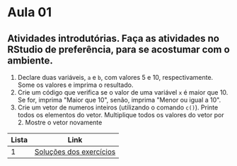 # Aula 01

## Atividades introdutórias. Faça as atividades no RStudio de preferência, para se acostumar com o ambiente.

1. Declare duas variáveis, `a` e `b`, com valores 5 e 10, respectivamente. Some os valores e imprima o resultado.
2. Crie um código que verifica se o valor de uma variável `x` é maior que 10. Se for, imprima "Maior que 10", senão, imprima "Menor ou igual a 10".
3. Crie um vetor de numeros inteiros (utilizando o comando `c()`). Printe todos os elementos do vetor. Multiplique todos os valores do vetor por 2. Mostre o vetor novamente

|  Lista     |    Link                                                                    |
|----------|--------------------------------------------------------------------------------|
1|[Soluções dos exercícios](./solucoesAula01.R)
